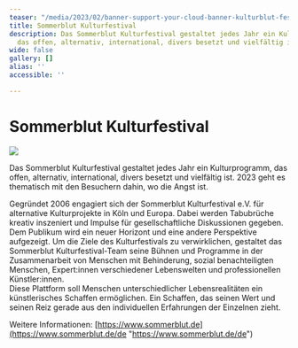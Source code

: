 ```yaml
---
teaser: "/media/2023/02/banner-support-your-cloud-banner-kulturblut-festival-1.jpg"
title: Sommerblut Kulturfestival
description: Das Sommerblut Kulturfestival gestaltet jedes Jahr ein Kulturprogramm,
  das offen, alternativ, international, divers besetzt und vielfältig ist.
wide: false
gallery: []
alias: ''
accessible: ''

---
```

# Sommerblut Kulturfestival  
  
![](/media/2023/02/banner-support-your-cloud-banner-kulturblut-festival-1.jpg)

Das Sommerblut Kulturfestival gestaltet jedes Jahr ein Kulturprogramm, das offen, alternativ, international, divers besetzt und vielfältig ist. 2023 geht es thematisch mit den Besuchern dahin, wo die Angst ist.   
  
Gegründet 2006 engagiert sich der Sommerblut Kulturfestival e.V. für alternative Kulturprojekte in Köln und Europa. Dabei werden Tabubrüche kreativ inszeniert und Impulse für gesellschaftliche Diskussionen gegeben. Dem Publikum wird ein neuer Horizont und eine andere Perspektive aufgezeigt. Um die Ziele des Kulturfestivals zu verwirklichen, gestaltet das Sommerblut Kulturfestival-Team seine Bühnen und Programme in der Zusammenarbeit von Menschen mit Behinderung, sozial benachteiligten Menschen, Expert:innen verschiedener Lebenswelten und professionellen Künstler:innen.  
Diese Plattform soll Menschen unterschiedlicher Lebensrealitäten ein künstlerisches Schaffen ermöglichen. Ein Schaffen, das seinen Wert und seinen Reiz gerade aus den individuellen Erfahrungen der Einzelnen zieht.

Weitere Informationen: [https://www.sommerblut.de](https://www.sommerblut.de/de "https://www.sommerblut.de/de")